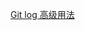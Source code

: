 


[Git log 高级用法](https://github.com/geeeeeeeeek/git-recipes/blob/master/sources/Git_log%E9%AB%98%E7%BA%A7%E7%94%A8%E6%B3%95.md)
